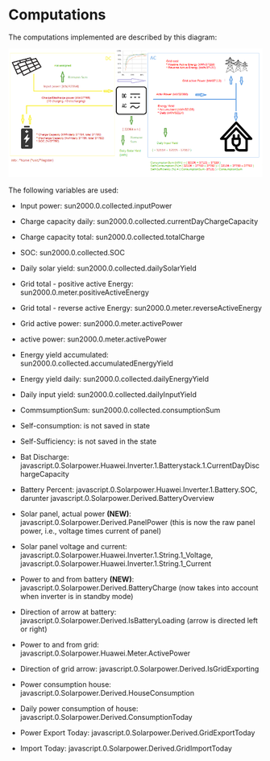 # Computations

The computations implemented are described by this diagram:

![Screen](./images/HuaweiSunLuna2000-v2.png)

The following variables are used:

- Input power: sun2000.0.collected.inputPower 
- Charge capacity daily: sun2000.0.collected.currentDayChargeCapacity
- Charge capacity total: sun2000.0.collected.totalCharge
- SOC: sun2000.0.collected.SOC
- Daily solar yield: sun2000.0.collected.dailySolarYield
- Grid total - positive active Energy: sun2000.0.meter.positiveActiveEnergy
- Grid total - reverse active Energy: sun2000.0.meter.reverseActiveEnergy
- Grid active power: sun2000.0.meter.activePower
- active power: sun2000.0.meter.activePower
- Energy yield accumulated: sun2000.0.collected.accumulatedEnergyYield
- Energy yield daily: sun2000.0.collected.dailyEnergyYield
- Daily input yield: sun2000.0.collected.dailyInputYield
- CommsumptionSum: sun2000.0.collected.consumptionSum
- Self-consumption: is not saved in state
- Self-Sufficiency: is not saved in the state







- Bat Discharge: javascript.0.Solarpower.Huawei.Inverter.1.Batterystack.1.CurrentDayDischargeCapacity
- Battery Percent: javascript.0.Solarpower.Huawei.Inverter.1.Battery.SOC, darunter javascript.0.Solarpower.Derived.BatteryOverview
- Solar panel, actual power **(NEW)**: javascript.0.Solarpower.Derived.PanelPower (this is now the raw panel power, i.e., voltage times current of panel)
- Solar panel voltage and current: javascript.0.Solarpower.Huawei.Inverter.1.String.1_Voltage, javascript.0.Solarpower.Huawei.Inverter.1.String.1_Current
- Power to and from battery **(NEW)**: javascript.0.Solarpower.Derived.BatteryCharge (now takes into account when inverter is in standby mode)
- Direction of arrow at battery: javascript.0.Solarpower.Derived.IsBatteryLoading (arrow is directed left or right)
- Power to and from grid: javascript.0.Solarpower.Huawei.Meter.ActivePower
- Direction of grid arrow: javascript.0.Solarpower.Derived.IsGridExporting
- Power consumption house: javascript.0.Solarpower.Derived.HouseConsumption
- Daily power consumption of house: javascript.0.Solarpower.Derived.ConsumptionToday
- Power Export Today: javascript.0.Solarpower.Derived.GridExportToday
- Import Today: javascript.0.Solarpower.Derived.GridImportToday


